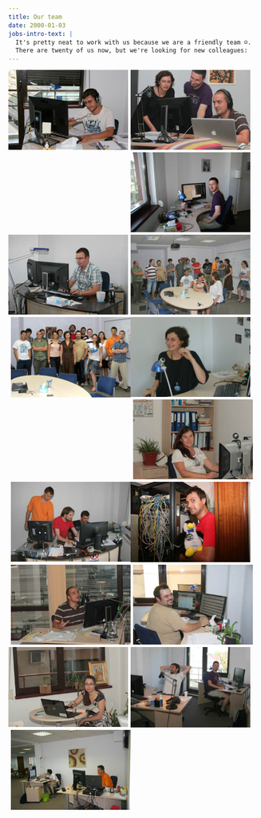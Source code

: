 ```yaml
---
title: Our team
date: 2000-01-03
jobs-intro-text: |
  It's pretty neat to work with us because we are a friendly team ☺.
  There are twenty of us now, but we're looking for new colleagues:
---
```



<img src="/images/team/team2011-1.jpg" alt="Eau de Web team 2011" style="width: 240px; float:left; margin-bottom:5px" />
<img src="/images/team/team2011-2.jpg" alt="Eau de Web team 2011" style="width: 240px; float:left; margin-left:5px; margin-bottom:5px" />
<img src="/images/team/team2011-3.jpg" alt="Eau de Web team 2011" style="width: 240px; float:left; margin-left:5px; margin-bottom:5px" />
<img src="/images/team/team2011-4.jpg" alt="Eau de Web team 2011" style="width: 240px; float:left; margin-bottom:5px" />
<img src="/images/team/team2011-5.jpg" alt="Eau de Web team 2011" style="width: 240px; float:left; margin-left:5px; margin-bottom:5px" />
<img src="/images/team/team2011-6.jpg" alt="Eau de Web team 2011" style="width: 240px; float:left; margin-left:5px; margin-bottom:5px" />
<img src="/images/team/team2011-7.jpg" alt="Eau de Web team 2011" style="width: 240px; float:left; margin-bottom:5px" />
<img src="/images/team/team2011-8.jpg" alt="Eau de Web team 2011" style="width: 240px; float:left; margin-left:5px; margin-bottom:5px" />
<img src="/images/team/team2011-9.jpg" alt="Eau de Web team 2011" style="width: 240px; float:left; margin-left:5px; margin-bottom:5px" />
<img src="/images/team/team2011-10.jpg" alt="Eau de Web team 2011" style="width: 240px; float:left; margin-bottom:5px" />
<img src="/images/team/team2011-11.jpg" alt="Eau de Web team 2011" style="width: 240px; float:left; margin-left:5px; margin-bottom:5px" />
<img src="/images/team/team2011-12.jpg" alt="Eau de Web team 2011" style="width: 240px; float:left; margin-left:5px; margin-bottom:5px" />
<img src="/images/team/team2011-13.jpg" alt="Eau de Web team 2011" style="width: 240px; float:left; margin-bottom:5px" />
<img src="/images/team/team2011-14.jpg" alt="Eau de Web team 2011" style="width: 240px; float:left; margin-left:5px; margin-bottom:5px" />
<img src="/images/team/team2011-15.jpg" alt="Eau de Web team 2011" style="width: 240px; float:left; margin-left:5px; margin-bottom:5px" />

<div style="clear: left"> </div>



